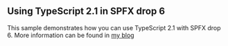 ## Using TypeScript 2.1 in SPFX drop 6

This sample demonstrates how you can use TypeScript 2.1 with SPFX drop 6.
More information can be found in [my blog](http://artokai.net/2016/UsingTS21InSPFXdrop6/)  